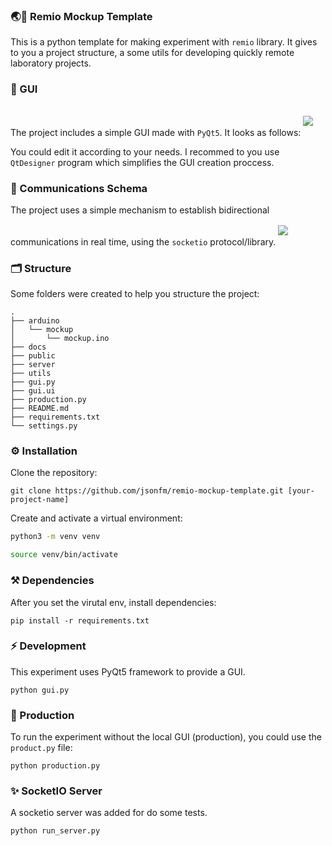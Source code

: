 ### 🌏🧪 Remio Mockup Template
This is a python template for making experiment with `remio` library. It gives to you a project structure, a some utils for developing quickly remote laboratory projects.

### 🎨 GUI
The project includes a simple GUI made with `PyQt5`. It looks as follows:
<img src="./docs/gui.png" style="margin: 1rem 0;">

You could edit it according to your needs. I recommed to you use `QtDesigner` program which simplifies the GUI creation proccess. 

### 💬 Communications Schema
The project uses a simple mechanism to establish bidirectional communications in real time, using the `socketio` protocol/library.
<img src="./docs/communications.png" style="margin: 1rem 0;">

### 🗂️ Structure
Some folders were created to help you structure the project:
```
.
├── arduino
│   └── mockup
│       └── mockup.ino
├── docs
├── public
├── server
├── utils
├── gui.py
├── gui.ui
├── production.py
├── README.md
├── requirements.txt
└── settings.py
```

### ⚙️ Installation
Clone the repository:
```
git clone https://github.com/jsonfm/remio-mockup-template.git [your-project-name]
```

Create and activate a virtual environment:
```bash
python3 -m venv venv

source venv/bin/activate
```

### ⚒️ Dependencies
After you set the virutal env, install dependencies:
```
pip install -r requirements.txt
```

### ⚡️ Development
This experiment uses PyQt5 framework to provide a GUI.
```
python gui.py
```

### 🚀 Production
To run the experiment without the local GUI (production), you could use the `product.py` file:

```
python production.py
```
### ✨ SocketIO Server
A socketio server was added for do some tests.
```
python run_server.py
```
